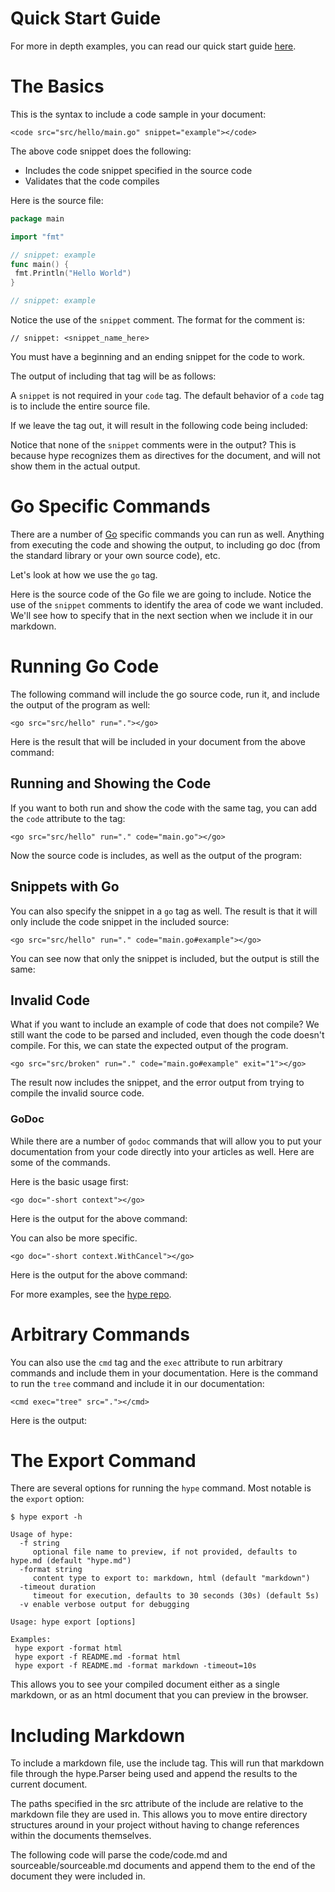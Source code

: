 # Quick Start Guide

For more in depth examples, you can read our quick start guide
[here](https://www.gopherguides.com/articles/golang-hype-quickstart).

# The Basics

This is the syntax to include a code sample in your document:

```
<code src="src/hello/main.go" snippet="example"></code>
```

The above code snippet does the following:

- Includes the code snippet specified in the source code
- Validates that the code compiles

Here is the source file:

```go
package main

import "fmt"

// snippet: example
func main() {
 fmt.Println("Hello World")
}

// snippet: example
```

Notice the use of the `snippet` comment. The format for the comment is:

```
// snippet: <snippet_name_here>
```

You must have a beginning and an ending snippet for the code to work.

The output of including that tag will be as follows:

<code src="src/hello/main.go" snippet="example"></code>

A `snippet` is not required in your `code` tag. The default behavior of a `code` tag is to include the entire source file.

If we leave the tag out, it will result in the following code being included:

<code src="src/hello/main.go"></code>

Notice that none of the `snippet` comments were in the output? This is because hype recognizes them as directives for the document, and will not show them in the actual output.

# Go Specific Commands

There are a number of [Go](https://go.dev/) specific commands you can run as well. Anything from executing the code and showing the output, to including go doc (from the standard library or your own source code), etc.

Let's look at how we use the `go` tag.

Here is the source code of the Go file we are going to include. Notice the use of the `snippet` comments to identify the area of code we want included. We'll see how to specify that in the next section when we include it in our markdown.

# Running Go Code

The following command will include the go source code, run it, and include the output of the program as well:

```
<go src="src/hello" run="."></go>
```

Here is the result that will be included in your document from the above command:

<go src="src/hello" run="."></go>

## Running and Showing the Code

If you want to both run and show the code with the same tag, you can add the `code` attribute to the tag:

```
<go src="src/hello" run="." code="main.go"></go>
```

Now the source code is includes, as well as the output of the program:

<go src="src/hello" run="." code="main.go"></go>

## Snippets with Go

You can also specify the snippet in a `go` tag as well. The result is that it will only include the code snippet in the included source:

```
<go src="src/hello" run="." code="main.go#example"></go>
```

You can see now that only the snippet is included, but the output is still the same:

<go src="src/hello" run="." code="main.go#example"></go>

## Invalid Code

What if you want to include an example of code that does not compile? We still want the code to be parsed and included, even though the code doesn't compile. For this, we can state the expected output of the program.

```
<go src="src/broken" run="." code="main.go#example" exit="1"></go>
```

The result now includes the snippet, and the error output from trying to compile the invalid source code.

<go src="src/broken" run="." code="main.go#example" exit="1"></go>

### GoDoc

While there are a number of `godoc` commands that will allow you to put your documentation from your code directly into your articles as well. Here are some of the commands.

Here is the basic usage first:

```
<go doc="-short context"></go>
```

Here is the output for the above command:

<go doc="-short context"></go>

You can also be more specific.

```
<go doc="-short context.WithCancel"></go>
```

Here is the output for the above command:
<go doc="-short context.WithCancel"></go>

For more examples, see the [hype repo](https://www.github.com/gopherguides/hype).

# Arbitrary Commands

You can also use the `cmd` tag and the `exec` attribute to run arbitrary commands and include them in your documentation. Here is the command to run the `tree` command and include it in our documentation:

```
<cmd exec="tree" src="."></cmd>
```

Here is the output:

<cmd exec="tree" src="."></cmd>

# The Export Command

There are several options for running the `hype` command. Most notable is the `export` option:

```
$ hype export -h

Usage of hype:
  -f string
     optional file name to preview, if not provided, defaults to hype.md (default "hype.md")
  -format string
     content type to export to: markdown, html (default "markdown")
  -timeout duration
     timeout for execution, defaults to 30 seconds (30s) (default 5s)
  -v enable verbose output for debugging

Usage: hype export [options]

Examples:
 hype export -format html
 hype export -f README.md -format html
 hype export -f README.md -format markdown -timeout=10s
```

This allows you to see your compiled document either as a single markdown, or as an html document that you can preview in the browser.

# Including Markdown

To include a markdown file, use the include tag. This will run that markdown file through the hype.Parser being used and append the results to the current document.

The paths specified in the src attribute of the include are relative to the markdown file they are used in. This allows you to move entire directory structures around in your project without having to change references within the documents themselves.

The following code will parse the code/code.md and sourceable/sourceable.md documents and append them to the end of the document they were included in.

<code src="includes.md"></code>
